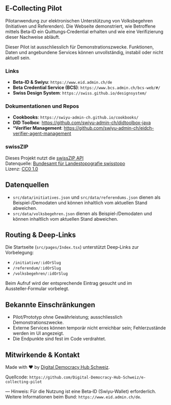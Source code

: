 ## E‑Collecting Pilot

Pilotanwendung zur elektronischen Unterstützung von Volksbegehren (Initiativen und Referenden). Die Webseite demonstriert, wie Betroffene mittels Beta‑ID ein Quittungs‑Credential erhalten und wie eine Verifizierung dieser Nachweise abläuft.

Dieser Pilot ist ausschliesslich für Demonstrationszwecke. Funktionen, Daten und angebundene Services können unvollständig, instabil oder nicht aktuell sein.

### Links
- **Beta‑ID & Swiyu**: `https://www.eid.admin.ch/de`
- **Beta Credential Service (BCS)**: `https://www.bcs.admin.ch/bcs-web/#/`
- **Swiss Design System**: `https://swiss.github.io/designsystem/`

### Dokumentationen und Repos
- **Cookbooks**: `https://swiyu-admin-ch.github.io/cookbooks/`
- **DID Toolbox**: https://github.com/swiyu-admin-ch/didtoolbox-java
- ***Verifier Management**: https://github.com/swiyu-admin-ch/eidch-verifier-agent-management

### swissZIP
Dieses Projekt nutzt die [swissZIP API](https://github.com/ganti/swissZIP)  
Datenquelle: [Bundesamt für Landestopografie swisstopo](https://data.geo.admin.ch/)  
Lizenz: [CC0 1.0](https://creativecommons.org/publicdomain/zero/1.0/)

## Datenquellen
- `src/data/initiatives.json` und `src/data/referendums.json` dienen als Beispiel‑/Demodaten und können inhaltlich vom aktuellen Stand abweichen.
- `src/data/volksbegehren.json` dienen als Beispiel‑/Demodaten und können inhaltlich vom aktuellen Stand abweichen.
## Routing & Deep‑Links
Die Startseite (`src/pages/Index.tsx`) unterstützt Deep‑Links zur Vorbelegung:
- `/initiative/:idOrSlug`
- `/referendum/:idOrSlug`
- `/volksbegehren/:idOrSlug`

Beim Aufruf wird der entsprechende Eintrag gesucht und im Aussteller‑Formular vorbelegt.

## Bekannte Einschränkungen
- Pilot/Prototyp ohne Gewährleistung; ausschliesslich Demonstrationszwecke.
- Externe Services können temporär nicht erreichbar sein; Fehlerzustände werden im UI angezeigt.
- Die Endpunkte sind fest im Code verdrahtet.

## Mitwirkende & Kontakt
Made with ❤️ by [Digital Democracy Hub Schweiz](https://www.digitaldemocracyhub.ch/).

Quellcode: `https://github.com/Digital-Democracy-Hub-Schweiz/e-collecting-pilot`

—
Hinweis: Für die Nutzung ist eine Beta‑ID (Swiyu‑Wallet) erforderlich. Weitere Informationen beim Bund: `https://www.eid.admin.ch/de`.
